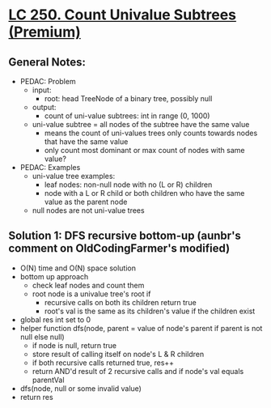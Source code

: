 # [LC 250. Count Univalue Subtrees (Premium)](https://leetcode.com/problems/count-univalue-subtrees/)

## General Notes:

- PEDAC: Problem
  - input:
    - root: head TreeNode of a binary tree, possibly null
  - output:
    - count of uni-value subtrees: int in range (0, 1000)
  - uni-value subtree = all nodes of the subtree have the same value
    - means the count of uni-values trees only counts towards nodes that have the same value
    - only count most dominant or max count of nodes with same value?
- PEDAC: Examples
  - uni-value tree examples:
      - leaf nodes: non-null node with no (L or R) children
      - node with a L or R child or both children who have the same value as the parent node
  - null nodes are not uni-value trees

## Solution 1: DFS recursive bottom-up (aunbr's comment on OldCodingFarmer's modified)

- O(N) time and O(N) space solution
- bottom up approach
  - check leaf nodes and count them
  - root node is a univalue tree's root if
    - recursive calls on both its children return true
    - root's val is the same as its children's value if the children exist
- global res int set to 0
- helper function dfs(node, parent = value of node's parent if parent is not null else null)
  - if node is null, return true
  - store result of calling itself on node's L & R children
  - if both recursive calls returned true, res++
  - return AND'd result of 2 recursive calls and if node's val equals parentVal
- dfs(node, null or some invalid value)
- return res